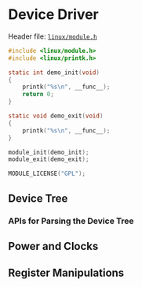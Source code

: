 # Device Driver

Header file: [`linux/module.h`](https://elixir.bootlin.com/linux/v6.1.65/source/include/linux/module.h)

```c
#include <linux/module.h>
#include <linux/printk.h>

static int demo_init(void)
{
	printk("%s\n", __func__);
	return 0;
}

static void demo_exit(void)
{
	printk("%s\n", __func__);
}

module_init(demo_init);
module_exit(demo_exit);

MODULE_LICENSE("GPL");
```

## Device Tree

### APIs for Parsing the Device Tree

## Power and Clocks

## Register Manipulations
